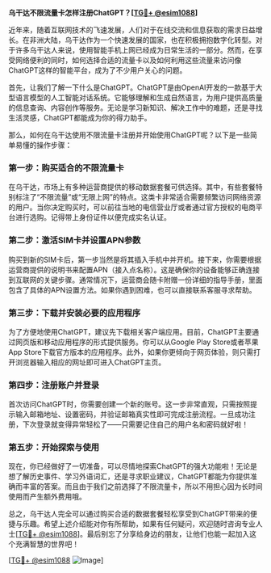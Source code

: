 **乌干达不限流量卡怎样注册ChatGPT？[[TG💪+ @esim1088](https://t.me/s/esim1088)]**

近年来，随着互联网技术的飞速发展，人们对于在线交流和信息获取的需求日益增长。在非洲大陆，乌干达作为一个快速发展的国家，也在积极拥抱数字化转型。对于许多乌干达人来说，使用智能手机上网已经成为日常生活的一部分。然而，在享受网络便利的同时，如何选择合适的流量卡以及如何利用这些流量来访问像ChatGPT这样的智能平台，成为了不少用户关心的问题。

首先，让我们了解一下什么是ChatGPT。ChatGPT是由OpenAI开发的一款基于大型语言模型的人工智能对话系统。它能够理解和生成自然语言，为用户提供高质量的信息查询、内容创作等服务。无论是学习新知识、解决工作中的难题，还是寻找生活灵感，ChatGPT都能成为你的得力助手。

那么，如何在乌干达使用不限流量卡注册并开始使用ChatGPT呢？以下是一些简单易懂的操作步骤：

### 第一步：购买适合的不限流量卡

在乌干达，市场上有多种运营商提供的移动数据套餐可供选择。其中，有些套餐特别标注了“不限流量”或“无限上网”的特点。这类卡非常适合需要频繁访问网络资源的用户。当你决定购买时，可以前往当地的电信营业厅或者通过官方授权的电商平台进行选购。记得带上身份证件以便完成实名认证。

### 第二步：激活SIM卡并设置APN参数

购买到新的SIM卡后，第一步当然是将其插入手机中并开机。接下来，你需要根据运营商提供的说明书来配置APN（接入点名称）。这是确保你的设备能够正确连接到互联网的关键步骤。通常情况下，运营商会随卡附赠一份详细的指导手册，里面包含了具体的APN设置方法。如果你遇到困难，也可以直接联系客服寻求帮助。

### 第三步：下载并安装必要的应用程序

为了方便地使用ChatGPT，建议先下载相关客户端应用。目前，ChatGPT主要通过网页版和移动应用程序的形式提供服务。你可以从Google Play Store或者苹果App Store下载官方版本的应用程序。此外，如果你更倾向于网页体验，则只需打开浏览器输入相应的网址即可进入ChatGPT主页。

### 第四步：注册账户并登录

首次访问ChatGPT时，你需要创建一个新的账号。这一步非常直观，只需按照提示输入邮箱地址、设置密码，并验证邮箱真实性即可完成注册流程。一旦成功注册，下次登录就变得异常轻松了——只需要记住自己的用户名和密码就好啦！

### 第五步：开始探索与使用

现在，你已经做好了一切准备，可以尽情地探索ChatGPT的强大功能啦！无论是想了解历史事件、学习外语词汇，还是寻求职业建议，ChatGPT都能为你提供准确而丰富的答案。而且由于我们之前选择了不限流量卡，所以不用担心因为长时间使用而产生额外费用哦。

总之，乌干达人完全可以通过购买合适的数据套餐轻松享受到ChatGPT带来的便捷与乐趣。希望上述介绍能对你有所帮助，如果有任何疑问，欢迎随时咨询专业人士[[TG💪+ @esim1088](https://t.me/s/esim1088)]。最后别忘了分享给身边的朋友，让他们也能一起加入这个充满智慧的世界吧！

[[TG💪+ @esim1088](https://t.me/s/esim1088) ![Image](https://i.postimg.cc/4NQfJmqS/Snipaste-2025-05-13-00-14-12.png)]